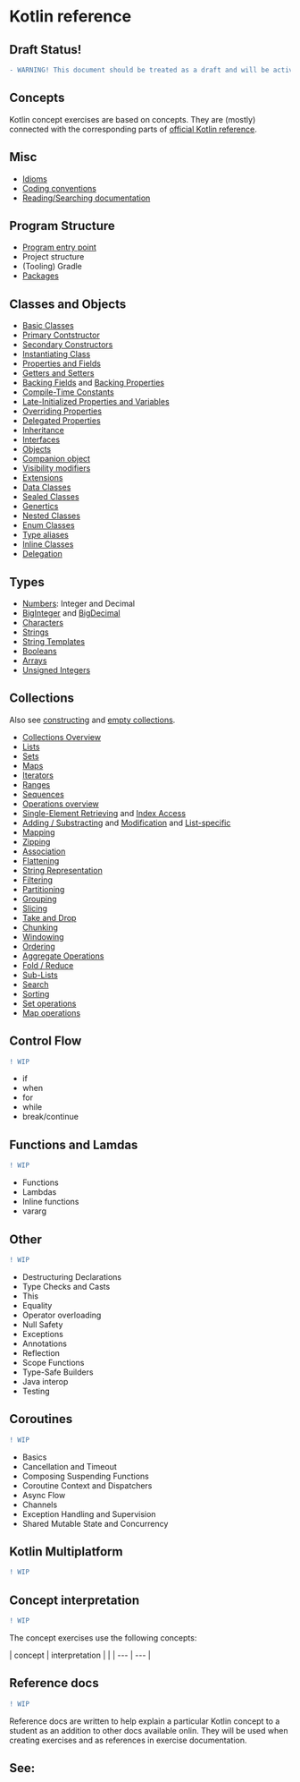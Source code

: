# Kotlin reference

## Draft Status!

```diff
- WARNING! This document should be treated as a draft and will be actively changing. Sections that marked as WIP requires attention/rework from contributors.
```

## Concepts

Kotlin concept exercises are based on concepts. They are (mostly) connected with the corresponding parts of [official Kotlin reference](https://kotlinlang.org/docs/reference/basic-syntax.html#defining-packages).

## Misc

- [Idioms](https://kotlinlang.org/docs/reference/idioms.html)
- [Coding conventions](https://kotlinlang.org/docs/reference/coding-conventions.html)
- [Reading/Searching documentation](https://kotlinlang.org/docs/reference/basic-syntax.html)

## Program Structure

- [Program entry point](https://kotlinlang.org/docs/reference/basic-syntax.html#program-entry-point)
- Project structure
- (Tooling) Gradle
- [Packages](https://kotlinlang.org/docs/reference/packages.html)

## Classes and Objects

- [Basic Classes](https://kotlinlang.org/docs/reference/classes.html#classes)
- [Primary Contstructor](https://kotlinlang.org/docs/reference/classes.html#constructors)
- [Secondary Constructors](https://kotlinlang.org/docs/reference/classes.html#constructors)
- [Instantiating Class](https://kotlinlang.org/docs/reference/classes.html#constructors)
- [Properties and Fields](https://kotlinlang.org/docs/reference/properties.html#declaring-properties)
- [Getters and Setters](https://kotlinlang.org/docs/reference/properties.html#getters-and-setters)
- [Backing Fields](https://kotlinlang.org/docs/reference/properties.html#backing-fields) and [Backing Properties](https://kotlinlang.org/docs/reference/properties.html#backing-properties)
- [Compile-Time Constants](https://kotlinlang.org/docs/reference/properties.html#compile-time-constants)
- [Late-Initialized Properties and Variables](https://kotlinlang.org/docs/reference/properties.html#late-initialized-properties-and-variables)
- [Overriding Properties](https://kotlinlang.org/docs/reference/classes.html#overriding-properties)
- [Delegated Properties](https://kotlinlang.org/docs/reference/delegated-properties.html)
- [Inheritance](https://kotlinlang.org/docs/reference/classes.html#inheritance)
- [Interfaces](https://kotlinlang.org/docs/reference/interfaces.html#interfaces)
- [Objects](https://kotlinlang.org/docs/reference/object-declarations.html#object-expressions-and-declarations)
- [Companion object](https://kotlinlang.org/docs/reference/object-declarations.html#companion-objects)
- [Visibility modifiers](https://kotlinlang.org/docs/reference/visibility-modifiers.html#visibility-modifiers)
- [Extensions](https://kotlinlang.org/docs/reference/extensions.html#extensions)
- [Data Classes](https://kotlinlang.org/docs/reference/data-classes.html#data-classes)
- [Sealed Classes](https://kotlinlang.org/docs/reference/sealed-classes.html)
- [Genertics](https://kotlinlang.org/docs/reference/generics.html#generics)
- [Nested Classes](https://kotlinlang.org/docs/reference/nested-classes.html)
- [Enum Classes](https://kotlinlang.org/docs/reference/enum-classes.html)
- [Type aliases](https://kotlinlang.org/docs/reference/type-aliases.html)
- [Inline Classes](https://kotlinlang.org/docs/reference/inline-classes.html)
- [Delegation](https://kotlinlang.org/docs/reference/delegation.html#delegation)

## Types

- [Numbers](https://kotlinlang.org/docs/reference/basic-types.html#numbers): Integer and Decimal
- [BigInteger](https://kotlinlang.org/api/latest/jvm/stdlib/kotlin/java.math.-big-integer/index.html) and [BigDecimal](https://kotlinlang.org/api/latest/jvm/stdlib/kotlin/java.math.-big-integer/to-big-decimal.html)
- [Characters](https://kotlinlang.org/docs/reference/basic-types.html#characters)
- [Strings](https://kotlinlang.org/docs/reference/basic-types.html#strings)
- [String Templates](https://kotlinlang.org/docs/reference/basic-types.html#string-templates)
- [Booleans](https://kotlinlang.org/docs/reference/basic-types.html#booleans)
- [Arrays](https://kotlinlang.org/docs/reference/basic-types.html#arrays)
- [Unsigned Integers](https://kotlinlang.org/docs/reference/basic-types.html#unsigned-integers)

## Collections

Also see [constructing](https://kotlinlang.org/docs/reference/constructing-collections.html#constructing-from-elements) and [empty collections](https://kotlinlang.org/docs/reference/constructing-collections.html#empty-collections).

- [Collections Overview](https://kotlinlang.org/docs/reference/collections-overview.html)
- [Lists](https://kotlinlang.org/docs/reference/collections-overview.html#list)
- [Sets](https://kotlinlang.org/docs/reference/collections-overview.html#set)
- [Maps](https://kotlinlang.org/docs/reference/collections-overview.html#map)
- [Iterators](https://kotlinlang.org/docs/reference/iterators.html#iterators)
- [Ranges](https://kotlinlang.org/docs/reference/ranges.html)
- [Sequences](https://kotlinlang.org/docs/reference/sequences.html#sequences)
- [Operations overview](https://kotlinlang.org/docs/reference/collection-operations.html)
- [Single-Element Retrieving](https://kotlinlang.org/docs/reference/collection-elements.html) and [Index Access](https://kotlinlang.org/docs/reference/list-operations.html#retrieving-elements-by-index)
- [Adding / Substracting](https://kotlinlang.org/docs/reference/collection-plus-minus.html) and [Modification](https://kotlinlang.org/docs/reference/collection-write.html) and [List-specific](https://kotlinlang.org/docs/reference/list-operations.html#list-write-operations)
- [Mapping](https://kotlinlang.org/docs/reference/collection-transformations.html#mapping)
- [Zipping](https://kotlinlang.org/docs/reference/collection-transformations.html#zipping)
- [Association](https://kotlinlang.org/docs/reference/collection-transformations.html#association)
- [Flattening](https://kotlinlang.org/docs/reference/collection-transformations.html#flattening)
- [String Representation](https://kotlinlang.org/docs/reference/collection-transformations.html#string-representation)
- [Filtering](https://kotlinlang.org/docs/reference/collection-filtering.html)
- [Partitioning](https://kotlinlang.org/docs/reference/collection-filtering.html#partitioning)
- [Grouping](https://kotlinlang.org/docs/reference/collection-grouping.html)
- [Slicing](https://kotlinlang.org/docs/reference/collection-parts.html#slice)
- [Take and Drop](https://kotlinlang.org/docs/reference/collection-parts.html#take-and-drop)
- [Chunking](https://kotlinlang.org/docs/reference/collection-parts.html#chunked)
- [Windowing](https://kotlinlang.org/docs/reference/collection-parts.html#windowed)
- [Ordering](https://kotlinlang.org/docs/reference/collection-ordering.html)
- [Aggregate Operations](https://kotlinlang.org/docs/reference/collection-aggregate.html)
- [Fold / Reduce](https://kotlinlang.org/docs/reference/collection-aggregate.html#fold-and-reduce)
- [Sub-Lists](https://kotlinlang.org/docs/reference/list-operations.html#retrieving-list-parts)
- [Search](https://kotlinlang.org/docs/reference/list-operations.html#finding-element-positions)
- [Sorting](https://kotlinlang.org/docs/reference/list-operations.html#sorting)
- [Set operations](https://kotlinlang.org/docs/reference/set-operations.html)
- [Map operations](https://kotlinlang.org/docs/reference/map-operations.html)

## Control Flow

```diff
! WIP
```

- if
- when
- for
- while
- break/continue  

## Functions and Lamdas

```diff
! WIP
```

- Functions
- Lambdas
- Inline functions
- vararg

## Other

```diff
! WIP
```

- Destructuring Declarations
- Type Checks and Casts
- This
- Equality
- Operator overloading
- Null Safety
- Exceptions
- Annotations
- Reflection
- Scope Functions
- Type-Safe Builders
- Java interop
- Testing

## Coroutines

```diff
! WIP
```

- Basics
- Cancellation and Timeout
- Composing Suspending Functions
- Coroutine Context and Dispatchers
- Async Flow
- Channels
- Exception Handling and Supervision
- Shared Mutable State and Concurrency

## Kotlin Multiplatform

```diff
! WIP
```

## Concept interpretation

```diff
! WIP
```

The concept exercises use the following concepts:

| concept | interpretation |
|
| --- | --- |

## Reference docs

```diff
! WIP
```

Reference docs are written to help explain a particular Kotlin concept to a student as an addition to other docs available onlin. They will be used when creating exercises and as references in exercise documentation.

See:
  - 
